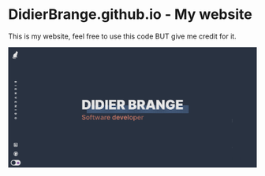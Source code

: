 # DidierBrange.github.io - My website

This is my website, feel free to use this code BUT give me credit for it.

<img width="1050" alt="Screen Shot 2022-07-13 at 18 07 17" src="./src/assets/mainPhoto.png">
